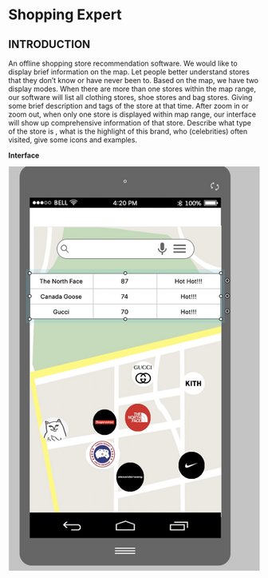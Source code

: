 Shopping Expert
==
INTRODUCTION 
--
An offline shopping store recommendation software. We would like to display brief information on the map. Let people better understand stores that they don’t know or have never been to. Based on the map, we have two display modes. When there are more than one stores within the map range, our software will list all clothing stores, shoe stores and bag stores. Giving some brief description and tags of the store at that time. After zoom in or zoom out, when only one store is displayed within map range, our interface will show up comprehensive information of that store. Describe what type of the store is , what is the highlight of this brand, who (celebrities) often visited, give some icons and examples. 

**Interface**

![](https://github.com/Tc-blip/SSW695/blob/master/pic/interface.png)
